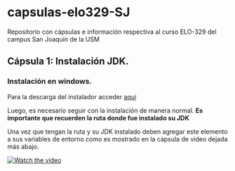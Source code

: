 # capsulas-elo329-SJ
Repositorio con cápsulas e información respectiva al curso ELO-329 del campus San Joaquin de la USM

## Cápsula 1: Instalación JDK.
### Instalación en windows.
Para la descarga del instalador acceder [aquí](https://www.oracle.com/java/technologies/downloads/#jdk17-windows)

Luego, es necesario seguir con la instalación de manera normal. **Es importante que recuerden la ruta donde fue instalado su JDK**

Una vez que tengan la ruta y su JDK instalado deben agregar este elemento a sus variables de entorno como es mostrado en la cápsula de video dejada más abajo.

[![Watch the video](https://i.imgur.com/vKb2F1B.png)](https://drive.google.com/file/d/17Ns_GZTskopNOLs3Lix6TtX20U4OzuDm/view)
